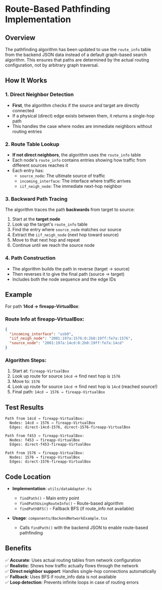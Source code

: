 # Route-Based Pathfinding Implementation

## Overview

The pathfinding algorithm has been updated to use the `route_info` table from the backend JSON data instead of a default graph-based search algorithm. This ensures that paths are determined by the actual routing configuration, not by arbitrary graph traversal.

## How It Works

### 1. Direct Neighbor Detection
- **First**, the algorithm checks if the source and target are directly connected
- If a physical (direct) edge exists between them, it returns a single-hop path
- This handles the case where nodes are immediate neighbors without routing entries

### 2. Route Table Lookup
- **If not direct neighbors**, the algorithm uses the `route_info` table
- Each node's `route_info` contains entries showing how traffic from different sources reaches it
- Each entry has:
  - `source_node`: The ultimate source of traffic
  - `incoming_interface`: The interface where traffic arrives
  - `iif_neigh_node`: The immediate next-hop neighbor

### 3. Backward Path Tracing
The algorithm traces the path **backwards** from target to source:

1. Start at the **target node**
2. Look up the target's `route_info` table
3. Find the entry where `source_node` matches our source
4. Extract the `iif_neigh_node` (next hop toward source)
5. Move to that next hop and repeat
6. Continue until we reach the source node

### 4. Path Construction
- The algorithm builds the path in reverse (target → source)
- Then reverses it to give the final path (source → target)
- Includes both the node sequence and the edge IDs

## Example

For path **14cd → fireapp-VirtualBox**:

### Route Info at fireapp-VirtualBox:
```json
{
  "incoming_interface": "usb0",
  "iif_neigh_node": "2001:197a:1576:0:2b0:19ff:fe7a:1576",
  "source_node": "2001:197a:14cd:0:2b0:19ff:fe7a:14cd"
}
```

### Algorithm Steps:
1. Start at: `fireapp-VirtualBox`
2. Look up route for source `14cd` → find next hop is `1576`
3. Move to: `1576`
4. Look up route for source `14cd` → find next hop is `14cd` (reached source!)
5. Final path: `14cd → 1576 → fireapp-VirtualBox`

## Test Results

```
Path from 14cd → fireapp-VirtualBox:
  Nodes: 14cd → 1576 → fireapp-VirtualBox
  Edges: direct-14cd-1576, direct-1576-fireapp-VirtualBox

Path from f453 → fireapp-VirtualBox:
  Nodes: f453 → fireapp-VirtualBox
  Edges: direct-f453-fireapp-VirtualBox

Path from 1576 → fireapp-VirtualBox:
  Nodes: 1576 → fireapp-VirtualBox
  Edges: direct-1576-fireapp-VirtualBox
```

## Code Location

- **Implementation**: `utils/dataAdapter.ts`
  - `findPath()` - Main entry point
  - `findPathUsingRouteInfo()` - Route-based algorithm
  - `findPathBFS()` - Fallback BFS (if route_info not available)

- **Usage**: `components/BackendNetworkExample.tsx`
  - Calls `findPath()` with the backend JSON to enable route-based pathfinding

## Benefits

✅ **Accurate**: Uses actual routing tables from network configuration  
✅ **Realistic**: Shows how traffic actually flows through the network  
✅ **Direct neighbor support**: Handles single-hop connections automatically  
✅ **Fallback**: Uses BFS if route_info data is not available  
✅ **Loop detection**: Prevents infinite loops in case of routing errors
